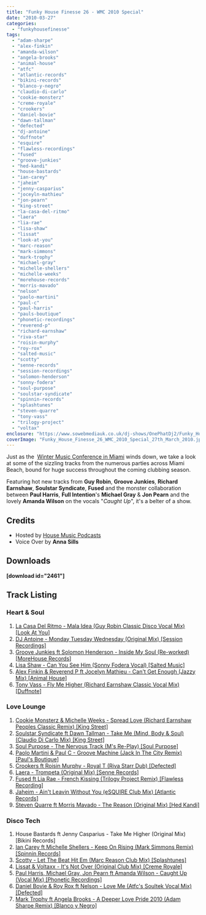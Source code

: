```yaml
---
title: "Funky House Finesse 26 - WMC 2010 Special"
date: "2010-03-27"
categories: 
  - "funkyhousefinesse"
tags: 
  - "adam-sharpe"
  - "alex-finkin"
  - "amanda-wilson"
  - "angela-brooks"
  - "animal-house"
  - "atfc"
  - "atlantic-records"
  - "bikini-records"
  - "blanco-y-negro"
  - "claudio-di-carlo"
  - "cookie-monsterz"
  - "creme-royale"
  - "crookers"
  - "daniel-bovie"
  - "dawn-tallman"
  - "defected"
  - "dj-antoine"
  - "duffnote"
  - "esquire"
  - "flawless-recordings"
  - "fused"
  - "groove-junkies"
  - "hed-kandi"
  - "house-bastards"
  - "ian-carey"
  - "jaheim"
  - "jenny-casparius"
  - "joceyln-mathieu"
  - "jon-pearn"
  - "king-street"
  - "la-casa-del-ritmo"
  - "laera"
  - "lia-rae"
  - "lisa-shaw"
  - "lissat"
  - "look-at-you"
  - "marc-reason"
  - "mark-simmons"
  - "mark-trophy"
  - "michael-gray"
  - "michelle-shellers"
  - "michelle-weeks"
  - "morehouse-records"
  - "morris-mavado"
  - "nelson"
  - "paolo-martini"
  - "paul-c"
  - "paul-harris"
  - "pauls-boutique"
  - "phonetic-recordings"
  - "reverend-p"
  - "richard-earnshaw"
  - "riva-star"
  - "roisin-murphy"
  - "roy-rox"
  - "salted-music"
  - "scotty"
  - "senne-records"
  - "session-recordings"
  - "solomon-henderson"
  - "sonny-fodera"
  - "soul-purpose"
  - "soulstar-syndicate"
  - "spinnin-records"
  - "splashtunes"
  - "steven-quarre"
  - "tony-vass"
  - "trilogy-project"
  - "voltax"
enclosure: "https://www.sowebmediauk.co.uk/dj-shows/OnePhatDj2/Funky_House_Finesse_26_WMC_2010_Special_27th_March_2010_128.mp3 audio/mpeg "
coverImage: "Funky_House_Finesse_26_WMC_2010_Special_27th_March_2010.jpg"
---
```


Just as the  [Winter Music Conference in Miami](https://www.wmcon.com/) winds down, we take a look at some of the sizzling tracks from the numerous parties across Miami Beach, bound for huge success throughout the coming clubbing season.

Featuring hot new tracks from **Guy Robin**, **Groove Junkies**, **Richard Earnshaw**, **Soulstar Syndicate**, **Fused** and the monster collaboration between **Paul Harris**, **Full Intention**'s **Michael Gray** & **Jon Pearn** and the lovely **Amanda Wilson** on the vocals "_Caught Up_", it's a belter of a show.

## Credits

- Hosted by [House Music Podcasts](https://housemusicpodcasts.co.uk)
- Voice Over by **Anna Sills**

## Downloads

**\[download id="2461"\]**

## Track Listing

### Heart & Soul

1. [La Casa Del Ritmo - Mala Idea (Guy Robin Classic Disco Vocal Mix) \[Look At You\]](https://www.traxsource.com/index.php?act=show&fc=tpage&cr=titles&cv=49254&referer=onephatdj)
2. [DJ Antoine - Monday Tuesday Wednesday (Original Mix) \[Session Recordings\]](https://www.trackitdown.net/genre/house/track/1811622.html)
3. [Groove Junkies ft Solomon Henderson - Inside My Soul (Re-worked) \[MoreHouse Records\]](https://www.traxsource.com/index.php?act=show&fc=tpage&cr=titles&cv=49416)
4. [Lisa Shaw - Can You See Him (Sonny Fodera Vocal) \[Salted Music\]](https://clkuk.tradedoubler.com/click?p=23708&a=1254950&url=http%3A%2F%2Fitunes.apple.com%2Fgb%2Falbum%2Fcan-you-see-him-sonny-fodera%2Fid358317638%3Fi%3D358319575%26uo%3D6%26partnerId%3D2003)
5. [Alex Finkin & Reverend P ft Jocelyn Mathieu - Can't Get Enough (Jazzy Mix) \[Animal House\]](https://www.traxsource.com/index.php?act=show&fc=tpage&cr=titles&cv=45850)
6. [Tony Vass - Fly Me Higher (Richard Earnshaw Classic Vocal Mix) \[Duffnote\]](https://www.traxsource.com/index.php?act=show&fc=tpage&cr=titles&cv=49000)

### Love Lounge

1. [Cookie Monsterz & Michelle Weeks - Spread Love (Richard Earnshaw Peoples Classic Remix) \[King Street\]](https://onephatdj.trackitdown.net/genre/house/track/1991306.html)
2. [Soulstar Syndicate ft Dawn Tallman - Take Me (Mind, Body & Soul) (Claudio Di Carlo Mix) \[King Street\]](https://www.traxsource.com/index.php?act=show&fc=tpage&cr=titles&cv=50680)
3. [Soul Purpose - The Nervous Track (M's Re-Play) \[Soul Purpose\]](https://www.traxsource.com/index.php?act=show&fc=tpage&cr=titles&cv=44833&referer=onephatdj)
4. [Paolo Martini & Paul C - Groove Machine (Jack In The City Remix) \[Paul's Boutique\]](https://soundcloud.com/paolomartini/paolo-martini-paul-c-groove-machine-jack-in-the-city-remix)
5. [Crookers ft Roisin Murphy - Royal T (Riva Starr Dub) \[Defected\]](https://www.amazon.co.uk/gp/product/B003A78UNO?ie=UTF8&tag=onephatdj-21&linkCode=as2&camp=1634&creative=19450&creativeASIN=B003A78UNO)
6. [Laera - Trompeta (Original Mix) \[Senne Records\]](https://onephatdj.trackitdown.net/genre/tech_house_minimal/track/1705508.html)
7. [Fused ft Lia Rae - French Kissing (Trilogy Project Remix) \[Flawless Recording\]](https://clkuk.tradedoubler.com/click?p=23708&a=1254950&url=http%3A%2F%2Fitunes.apple.com%2Fgb%2Falbum%2Ffrench-kissing-trilogy-project%2Fid360150073%3Fi%3D360150470%26uo%3D6%26partnerId%3D2003)
8. [Jaheim - Ain't Leavin Without You (eSQUIRE Club Mix) \[Atlantic Records\]](https://clkuk.tradedoubler.com/click?p=23708&a=1254950&url=http%3A%2F%2Fitunes.apple.com%2Fgb%2Falbum%2Faint-leavin-without-you-remix%2Fid352459326%3Fi%3D352459430%26uo%3D6%26partnerId%3D2003)
9. [Steven Quarre ft Morris Mavado - The Reason (Original Mix) \[Hed Kandi\]](https://onephatdj.trackitdown.net/genre/house/track/1740506.html)

### Disco Tech

1. House Bastards ft Jenny Casparius - Take Me Higher (Original Mix) \[Bikini Records\]
2. [Ian Carey ft Michelle Shellers - Keep On Rising (Mark Simmons Remix) \[Spinnin Records\]](https://onephatdj.trackitdown.net/genre/house/track/1899507.html)
3. [Scotty - Let The Beat Hit Em (Marc Reason Club Mix) \[Splashtunes\]](https://onephatdj.trackitdown.net/genre/hardcore/track/1979452.html)
4. [Lissat & Voltaxx - It's Not Over (Original Club Mix) \[Creme Royale\]](https://onephatdj.trackitdown.net/genre/house/track/1862008.html)
5. [Paul Harris, Michael Gray, Jon Pearn ft Amanda Wilson - Caught Up (Vocal Mix) \[Phonetic Recordings\]](https://onephatdj.trackitdown.net/genre/house/track/1995448.html)
6. [Daniel Bovie & Roy Rox ft Nelson - Love Me (Atfc's Soultek Vocal Mix) \[Defected\]](https://www.defected.com/store/details/Daniel+Bovie+&+Roy+Rox+Feat+Nelson/Love+Me+(ATFC+Remixes)/1656/2757)
7. [Mark Trophy ft Angela Brooks - A Deeper Love Pride 2010 (Adam Sharpe Remix) \[Blanco y Negro\]](https://clkuk.tradedoubler.com/click?p=23708&a=1254950&url=http%3A%2F%2Fitunes.apple.com%2Fgb%2Falbum%2Fa-deeper-love-pride-2010-adam%2Fid353752648%3Fi%3D353752665%26uo%3D6%26partnerId%3D2003)
